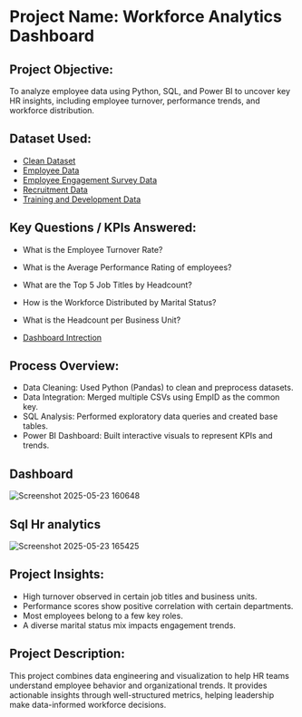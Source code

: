 # Project Name: Workforce Analytics Dashboard

## Project Objective:
To analyze employee data using Python, SQL, and Power BI to uncover key HR insights, including employee turnover, performance trends, and workforce distribution.

## Dataset Used:
- [Clean Dataset](https://github.com/Shadab8081/hr-data-insights/blob/main/df_clean_csv.csv)  
- [Employee Data](https://github.com/Shadab8081/hr-data-insights/blob/main/employee_data.csv)  
- [Employee Engagement Survey Data](https://github.com/Shadab8081/hr-data-insights/blob/main/employee_engagement_survey_data.csv)  
- [Recruitment Data](https://github.com/Shadab8081/hr-data-insights/blob/main/recruitment_data.csv)  
- [Training and Development Data](https://github.com/Shadab8081/hr-data-insights/blob/main/training_and_development_data.csv)

## Key Questions / KPIs Answered:
- What is the Employee Turnover Rate?
- What is the Average Performance Rating of employees?
- What are the Top 5 Job Titles by Headcount?
- How is the Workforce Distributed by Marital Status?
- What is the Headcount per Business Unit?

- [Dashboard Intrection](https://github.com/Shadab8081/hr-data-insights/blob/main/Screenshot%202025-05-23%20160648.png)

## Process Overview:
- Data Cleaning: Used Python (Pandas) to clean and preprocess datasets.
- Data Integration: Merged multiple CSVs using EmpID as the common key.
- SQL Analysis: Performed exploratory data queries and created base tables.
- Power BI Dashboard: Built interactive visuals to represent KPIs and trends.

## Dashboard
![Screenshot 2025-05-23 160648](https://github.com/user-attachments/assets/1316f0c8-9da7-42a6-ae2b-3d5bd6825834)

## Sql Hr analytics
![Screenshot 2025-05-23 165425](https://github.com/user-attachments/assets/a7e3a153-60b2-4e02-b7f3-3c3eabd8bb1b)


## Project Insights:
- High turnover observed in certain job titles and business units.
- Performance scores show positive correlation with certain departments.
- Most employees belong to a few key roles.
- A diverse marital status mix impacts engagement trends.

## Project Description:
This project combines data engineering and visualization to help HR teams understand employee behavior and organizational trends. It provides actionable insights through well-structured metrics, helping leadership make data-informed workforce decisions.

